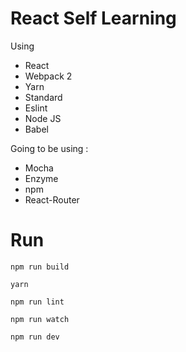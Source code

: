 # React Self Learning

Using
- React
- Webpack 2
- Yarn
- Standard
- Eslint
- Node JS
- Babel

Going to be using :
- Mocha
- Enzyme
- npm
- React-Router


# Run
```shell
npm run build
```

```shell
yarn
```

```shell
npm run lint
```

```shell
npm run watch
```

```shell
npm run dev
```
